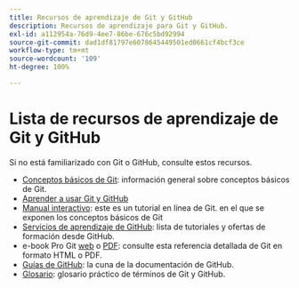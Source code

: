 ```yaml
---
title: Recursos de aprendizaje de Git y GitHub
description: Recursos de aprendizaje para Git y GitHub.
exl-id: a112954a-76d9-4ee7-86be-676c5bd92994
source-git-commit: dad1df81797e6078645449501ed0661cf4bcf3ce
workflow-type: tm+mt
source-wordcount: '109'
ht-degree: 100%

---
```


# Lista de recursos de aprendizaje de Git y GitHub

Si no está familiarizado con Git o GitHub, consulte estos recursos.

- [Conceptos básicos de Git](https://git-scm.com/book/es/v2/Getting-Started-Git-Basics): información general sobre conceptos básicos de Git.
- [Aprender a usar Git y GitHub](https://docs.github.com/es/github/getting-started-with-github/git-and-github-learning-resources)
- [Manual interactivo](https://try.github.io/): este es un tutorial en línea de Git. en el que se exponen los conceptos básicos de Git
- [Servicios de aprendizaje de GitHub](https://services.github.com/training/): lista de tutoriales y ofertas de formación desde GitHub.
- e-book Pro Git [web](https://git-scm.com/book/es/v2) o [PDF](https://progit2.s3.amazonaws.com/en/2016-03-22-f3531/progit-en.1084.pdf): consulte esta referencia detallada de Git en formato HTML o PDF.
- [Guías de GitHub](https://guides.github.com/): la cuna de la documentación de GitHub.
- [Glosario](https://docs.github.com/es/github/getting-started-with-github/github-glossary): glosario práctico de términos de Git y GitHub.
